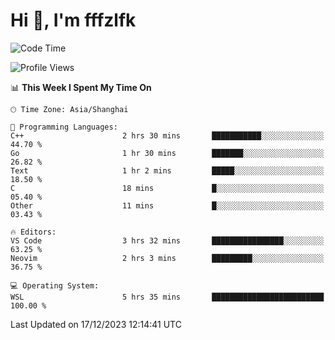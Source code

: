 # Hi 👋, I'm fffzlfk

<!--START_SECTION:waka-->
![Code Time](http://img.shields.io/badge/Code%20Time-623%20hrs%2011%20mins-blue)

![Profile Views](http://img.shields.io/badge/Profile%20Views-0-blue)

📊 **This Week I Spent My Time On** 

```text
🕑︎ Time Zone: Asia/Shanghai

💬 Programming Languages: 
C++                      2 hrs 30 mins       ███████████░░░░░░░░░░░░░░   44.70 % 
Go                       1 hr 30 mins        ███████░░░░░░░░░░░░░░░░░░   26.82 % 
Text                     1 hr 2 mins         █████░░░░░░░░░░░░░░░░░░░░   18.50 % 
C                        18 mins             █░░░░░░░░░░░░░░░░░░░░░░░░   05.40 % 
Other                    11 mins             █░░░░░░░░░░░░░░░░░░░░░░░░   03.43 % 

🔥 Editors: 
VS Code                  3 hrs 32 mins       ████████████████░░░░░░░░░   63.25 % 
Neovim                   2 hrs 3 mins        █████████░░░░░░░░░░░░░░░░   36.75 % 

💻 Operating System: 
WSL                      5 hrs 35 mins       █████████████████████████   100.00 % 
```


 Last Updated on 17/12/2023 12:14:41 UTC
<!--END_SECTION:waka-->

